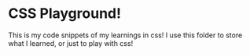 # CSS Playground!

This is my code snippets of my learnings in css! I use this folder to store what I learned, or just to play with css!